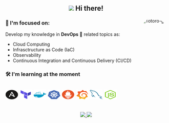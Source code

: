 <div>
<h2 align="center"><img width="35" src="https://github.com/petrick-ribeiro/petrick-ribeiro/blob/main/files/waving.gif"> Hi there!</h1>
<img align="right" alt="Totoro-gif" height="180" style="border-radius:50px;" src="https://github.com/petrick-ribeiro/petrick-ribeiro/blob/main/files/ghibli-gif.gif">
</div>

### :pencil: I'm focused on:
Develop my knowledge in **DevOps** :rocket: related topics as:
- Cloud Computing
- Infrasctructure as Code (IaC)
- Observability
- Continuous Integration and Continuous Delivery (CI/CD)

### :hammer_and_wrench: I'm learning at the moment 
<div align="left" style="display: inline_block"><br>
  <img align="center" alt="Ansible-logo" height="30" width="40" src="https://raw.githubusercontent.com/devicons/devicon/master/icons/ansible/ansible-original.svg">
  <img align="center" alt="Terraform-logo" height="30" width="40" src="https://raw.githubusercontent.com/devicons/devicon/master/icons/terraform/terraform-original.svg">
  <img align="center" alt="Docker-logo" height="30" width="40" src="https://raw.githubusercontent.com/devicons/devicon/master/icons/docker/docker-plain.svg">
  <img align="center" alt="K8s-logo" height="30" width="40" src="https://raw.githubusercontent.com/devicons/devicon/master/icons/kubernetes/kubernetes-plain.svg">
  <img align="center" alt="Prometheus-logo" height="30" width="40" src="https://raw.githubusercontent.com/devicons/devicon/master/icons/prometheus/prometheus-original.svg">
  <img align="center" alt="Grafana-logo" height="30" width="40" src="https://raw.githubusercontent.com/devicons/devicon/master/icons/grafana/grafana-original.svg">
  <img align="center" alt="Jenkins-logo" height="30" width="40" src="https://raw.githubusercontent.com/devicons/devicon/master/icons/mysql/mysql-plain.svg">
  <img align="center" alt="NodeJS-logo" height="30" width="40" src="https://raw.githubusercontent.com/devicons/devicon/master/icons/nodejs/nodejs-plain.svg">
</div>

#

<div align=center >
  <a href="https://github.com/petrick-ribeiro/petrick-ribeiro">
    <img height="140em" src="https://github-readme-stats.vercel.app/api?username=petrick-ribeiro&count_private=true&show_icons=true&theme=nord" />
    <img height="140em" src="https://github-readme-stats.vercel.app/api/top-langs/?username=petrick-ribeiro&layout=compact&theme=nord" />
   </a>
</div>
